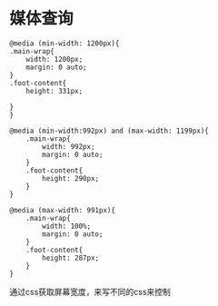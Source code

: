 # 媒体查询

	@media (min-width: 1200px){
	.main-wrap{
		width: 1200px;
		margin: 0 auto;
	}
	.foot-content{
		height: 331px;
		
	}
	}
	
	@media (min-width:992px) and (max-width: 1199px){
		.main-wrap{
			width: 992px;
			margin: 0 auto;
		}
		.foot-content{
			height: 290px;
		}
	}
	
	@media (max-width: 991px){
		.main-wrap{
			width: 100%;
			margin: 0 auto;
		}
		.foot-content{
			height: 287px;
		}
	}
通过css获取屏幕宽度，来写不同的css来控制